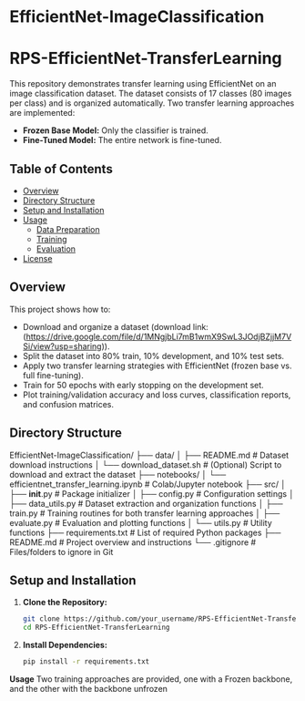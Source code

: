 # EfficientNet-ImageClassification
# RPS-EfficientNet-TransferLearning

This repository demonstrates transfer learning using EfficientNet on an image classification dataset. The dataset consists of 17 classes (80 images per class) and is organized automatically. Two transfer learning approaches are implemented:
- **Frozen Base Model:** Only the classifier is trained.
- **Fine-Tuned Model:** The entire network is fine-tuned.

## Table of Contents
- [Overview](#overview)
- [Directory Structure](#directory-structure)
- [Setup and Installation](#setup-and-installation)
- [Usage](#usage)
  - [Data Preparation](#data-preparation)
  - [Training](#training)
  - [Evaluation](#evaluation)
- [License](#license)

## Overview

This project shows how to:
- Download and organize a dataset (download link:(https://drive.google.com/file/d/1MNgjbLi7mB1wmX9SwL3JOdjBZjjM7VSi/view?usp=sharing)).
- Split the dataset into 80% train, 10% development, and 10% test sets.
- Apply two transfer learning strategies with EfficientNet (frozen base vs. full fine-tuning).
- Train for 50 epochs with early stopping on the development set.
- Plot training/validation accuracy and loss curves, classification reports, and confusion matrices.

## Directory Structure
EfficientNet-ImageClassification/
├── data/
│   ├── README.md             # Dataset download instructions
│   └── download_dataset.sh   # (Optional) Script to download and extract the dataset
├── notebooks/
│   └── efficientnet_transfer_learning.ipynb   # Colab/Jupyter notebook
├── src/
│   ├── __init__.py           # Package initializer
│   ├── config.py             # Configuration settings
│   ├── data_utils.py         # Dataset extraction and organization functions
│   ├── train.py              # Training routines for both transfer learning approaches
│   ├── evaluate.py           # Evaluation and plotting functions
│   └── utils.py              # Utility functions
├── requirements.txt          # List of required Python packages
├── README.md                 # Project overview and instructions
└── .gitignore                # Files/folders to ignore in Git


## Setup and Installation

1. **Clone the Repository:**
   ```bash
   git clone https://github.com/your_username/RPS-EfficientNet-TransferLearning.git
   cd RPS-EfficientNet-TransferLearning
2. **Install Dependencies:**
    ```bash
    pip install -r requirements.txt

**Usage**
Two training approaches are provided, one with a Frozen backbone, and the other with the backbone unfrozen
